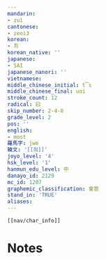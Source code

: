```yaml
---
mandarin:
- zuì
cantonese:
- zeoi3
korean:
- 최
korean_native: ''
japanese:
- SAI
japanese_nanori: ''
vietnamese:
middle_chinese_initial: t͡s
middle_chinese_final: uɑi
stroke_count: 12
radical: 曰
skip_number: 2-4-8
grade_level: 2
pos: ''
english:
- most
羅馬字: jwe
韓文: '[[줘]]'
joyo_level: '4'
hsk_level: '1'
hanmun_edu_level: 中
danayo_id: 2129
mc_id: 1207
graphemic_classification: 會意
stand_in: 'TRUE'
aliases:
---
```

```meta-bind-embed
[[nav/char_info]]
```

# Notes
